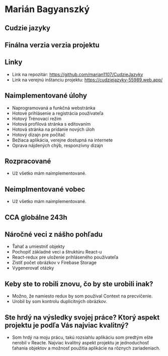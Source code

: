 # Marián Bagyanszký # 

## Cudzie jazyky ##

## Finálna verzia verzia projektu ##

## Linky ##

* Link na repozitár: https://github.com/marian1107/CudzieJazyky
* Link na verejnú inštanciu projektu: https://cudziejazyky-55989.web.app/

## Naimplementované úlohy ##

* Naprogramovaná a funkčná webstránka
* Hotové prihlásenie a registrácia používateľa
* Hotový Trénovací režim
* Hotová profilová stránka s editovaním
* Hotová stránka na pridanie nových úloh
* Hotový dizajn pre počítač
* Bežiaca aplikácia, verejne dostupná na internete
* Oprava nájdených chýb, responzívny dizajn

## Rozpracované ##
* Už všetko mám naimplementované.

## Neimplmentované vobec ##

* Už všetko mám naimplementované.

## CCA globálne  243h ##

## Náročné veci z nášho pohľadu ##

* Ťahať a umiestniť objekty
* Pochopiť základné veci a štruktúru React-u
* React-redux pre uloženie prihláseného používateľa
* Zistiť počet obrázkov v Firebase Storage
* Vygenerovať otázky

## Keby ste to robili znovu, čo by ste urobili inak? ##

* Možno, že namiesto redux by som používal Context na precvičenie.
* Urobil by som kontrolu duplicitných obrázkov.

## Ste hrdý na výsledky svojej práce? Ktorý aspekt projektu je podľa Vás najviac kvalitný? ##

* Som hrdý na moju prácu, takú rozsiahlu aplikáciu som predtým ešte nerobil v Reacte. Najviac kvalitný aspekt projektu je jednoduchosť ťahania objektov a možnosť použitia aplikácie na rôznych zariadeniach.



